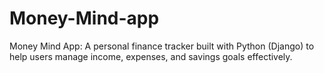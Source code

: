 # Money-Mind-app
Money Mind App: A personal finance tracker built with Python (Django) to help users manage income, expenses, and savings goals effectively.

